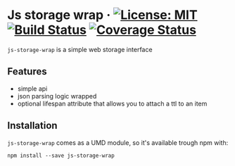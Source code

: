 # Js storage wrap &middot; [![License: MIT](https://img.shields.io/badge/License-MIT-blue.svg)](https://opensource.org/licenses/MIT) [![Build Status](https://travis-ci.org/asulta/storage-wrap.svg?branch=master)](https://travis-ci.org/asulta/js-storage-wrap) [![Coverage Status](https://coveralls.io/repos/github/asulta/js-storage-wrap/badge.svg?branch=master)](https://coveralls.io/github/asulta/js-storage-wrap?branch=master)

`js-storage-wrap` is a simple web storage interface


## Features
- simple api
- json parsing logic wrapped
- optional lifespan attribute that allows you to attach a ttl to an item


## Installation
`js-storage-wrap` comes as a UMD module, so it's available trough npm with:

`npm install --save js-storage-wrap`
